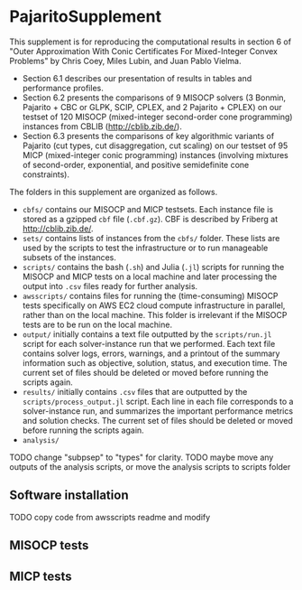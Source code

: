 # PajaritoSupplement

This supplement is for reproducing the computational results in section 6 of "Outer Approximation With Conic Certificates For Mixed-Integer Convex Problems" by Chris Coey, Miles Lubin, and Juan Pablo Vielma.
* Section 6.1 describes our presentation of results in tables and performance profiles. 
* Section 6.2 presents the comparisons of 9 MISOCP solvers (3 Bonmin, Pajarito + CBC or GLPK, SCIP, CPLEX, and 2 Pajarito + CPLEX) on our testset of 120 MISOCP (mixed-integer second-order cone programming) instances from CBLIB (http://cblib.zib.de/). 
* Section 6.3 presents the comparisons of key algorithmic variants of Pajarito (cut types, cut disaggregation, cut scaling) on our testset of 95 MICP (mixed-integer conic programming) instances (involving mixtures of second-order, exponential, and positive semidefinite cone constraints). 

The folders in this supplement are organized as follows.
* `cbfs/` contains our MISOCP and MICP testsets. Each instance file is stored as a gzipped `cbf` file (`.cbf.gz`). CBF is described by Friberg at http://cblib.zib.de/.
* `sets/` contains lists of instances from the `cbfs/` folder. These lists are used by the scripts to test the infrastructure or to run manageable subsets of the instances.
* `scripts/` contains the bash (`.sh`) and Julia (`.jl`) scripts for running the MISOCP and MICP tests on a local machine and later processing the output into `.csv` files ready for further analysis.
* `awsscripts/` contains files for running the (time-consuming) MISOCP tests specifically on AWS EC2 cloud compute infrastructure in parallel, rather than on the local machine. This folder is irrelevant if the MISOCP tests are to be run on the local machine.
* `output/` initially contains a text file outputted by the `scripts/run.jl` script for each solver-instance run that we performed. Each text file contains solver logs, errors, warnings, and a printout of the summary information such as objective, solution, status, and execution time. The current set of files should be deleted or moved before running the scripts again.
* `results/` initially contains `.csv` files that are outputted by the `scripts/process_output.jl` script. Each line in each file corresponds to a solver-instance run, and summarizes the important performance metrics and solution checks. The current set of files should be deleted or moved before running the scripts again. 
* `analysis/` 

TODO change "subpsep" to "types" for clarity. 
TODO maybe move any outputs of the analysis scripts, or move the analysis scripts to scripts folder


## Software installation

TODO copy code from awsscripts readme and modify


## MISOCP tests


## MICP tests


